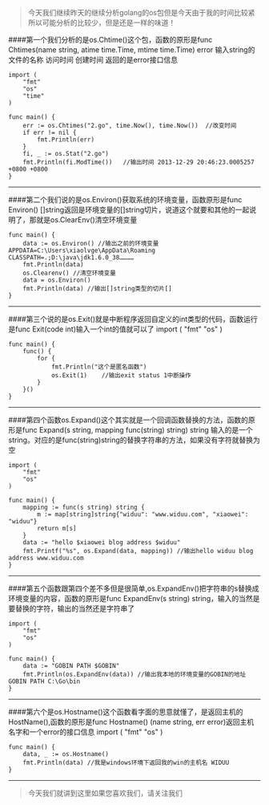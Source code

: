 >今天我们继续昨天的继续分析golang的os包但是今天由于我的时间比较紧所以可能分析的比较少，但是还是一样的味道！

####第一个我们分析的是os.Chtime()这个包，函数的原形是func Chtimes(name string, atime time.Time, mtime time.Time) error 输入string的文件的名称 访问时间 创建时间 返回的是error接口信息

	import (
		"fmt"
		"os"
		"time"
	)

	func main() {
		err := os.Chtimes("2.go", time.Now(), time.Now())  //改变时间
		if err != nil {
			fmt.Println(err)
		}
		fi, _ := os.Stat("2.go")
		fmt.Println(fi.ModTime())   //输出时间 2013-12-29 20:46:23.0005257 +0800 +0800
	}

---	
	
####第二个我们说的是os.Environ()获取系统的环境变量，函数原形是func Environ() []string返回是环境变量的[]string切片，说道这个就要和其他的一起说明了，那就是os.ClearEnv()清空环境变量

	func main() {
		data := os.Environ() //输出之前的环境变量 APPDATA=C:\Users\xiaolvge\AppData\Roaming CLASSPATH=.;D:\java\jdk1.6.0_38…………
		fmt.Println(data)
		os.Clearenv() //清空环境变量
		data = os.Environ()
		fmt.Println(data) //输出[]string类型的切片[]
	}

---
	
####第三个说的是os.Exit()就是中断程序返回自定义的int类型的代码，函数运行是func Exit(code int)输入一个int的值就可以了
	import (
		"fmt"
		"os"
	)

	func main() {
		func() {
			for {
				fmt.Println("这个是匿名函数")
				os.Exit(1)    //输出exit status 1中断操作
			}
		}()
	}
	
---

####第四个函数os.Expand()这个其实就是一个回调函数替换的方法，函数的原形是func Expand(s string, mapping func(string) string) string 输入的是一个string。对应的是func(string)string的替换字符串的方法，如果没有字符就替换为空

	import (
		"fmt"
		"os"
	)

	func main() {
		mapping := func(s string) string {
			m := map[string]string{"widuu": "www.widuu.com", "xiaowei": "widuu"}
			return m[s]
		}
		data := "hello $xiaowei blog address $widuu"
		fmt.Printf("%s", os.Expand(data, mapping)) //输出hello widuu blog address www.widuu.com
	}
	
---

####第五个函数跟第四个差不多但是很简单,os.ExpandEnv()把字符串的s替换成环境变量的内容，函数的原形是func ExpandEnv(s string) string，输入的当然是要替换的字符，输出的当然还是字符串了

	import (
		"fmt"
		"os"
	)

	func main() {
		data := "GOBIN PATH $GOBIN"
		fmt.Println(os.ExpandEnv(data)) //输出我本地的环境变量的GOBIN的地址GOBIN PATH C:\Go\bin
	}
	
---

####第六个是os.Hostname()这个函数看字面的思意就懂了，是返回主机的HostName(),函数的原形是func Hostname() (name string, err error)返回主机名字和一个error的接口信息
	import (
		"fmt"
		"os"
	)

	func main() {
		data, _ := os.Hostname()
		fmt.Println(data) //我是windows环境下返回我的win的主机名 WIDUU
	}
	
---

>今天我们就讲到这里如果您喜欢我们，请关注我们